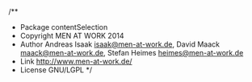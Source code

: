 /**
 * Package      contentSelection
 * Copyright    MEN AT WORK 2014
 * Author       Andreas Isaak <isaak@men-at-work.de>, David Maack <maack@men-at-work.de>, Stefan Heimes <heimes@men-at-work.de>
 * Link         http://www.men-at-work.de/
 * License      GNU/LGPL
 */